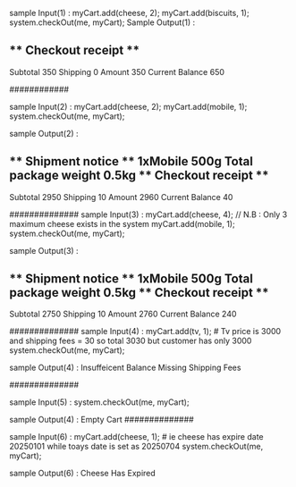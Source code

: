 sample Input(1) :
	myCart.add(cheese, 2);
	myCart.add(biscuits, 1);
	system.checkOut(me, myCart);
 Sample  Output(1) :
 
 ** Checkout receipt **
------------
Subtotal        350
Shipping        0
Amount  350
Current Balance 650

############

sample Input(2) : 
 	myCart.add(cheese, 2);
	myCart.add(mobile, 1);
	system.checkOut(me, myCart);
 
 sample Output(2) : 
 
   ** Shipment notice **
1xMobile                500g
Total package weight 0.5kg
** Checkout receipt **
------------
Subtotal        2950
Shipping        10
Amount  2960
Current Balance 40

##############
sample Input(3) :
	myCart.add(cheese, 4); // N.B : Only 3 maximum cheese exists in the system
	myCart.add(mobile, 1);
	system.checkOut(me, myCart);

 sample Output(3) : 
 
 ** Shipment notice **
1xMobile                500g
Total package weight 0.5kg
** Checkout receipt **
------------
Subtotal        2750
Shipping        10
Amount  2760
Current Balance 240

##############
sample Input(4) :
	myCart.add(tv, 1); # Tv price is 3000 and shipping fees  = 30 so total 3030 but customer has only 3000
	system.checkOut(me, myCart);

 sample Output(4) : 
 Insuffeicent Balance Missing Shipping Fees

##############

 sample Input(5) :
	system.checkOut(me, myCart);

 sample Output(4) : 
Empty Cart
 ##############

 sample Input(6) :
 	myCart.add(cheese, 1); # ie cheese has expire date 20250101 while toays date is set as 20250704
	system.checkOut(me, myCart);

 sample Output(6) : 
Cheese Has Expired
